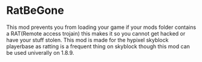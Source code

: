 # RatBeGone
This mod prevents you from loading your game if your mods folder contains a RAT(Remote access trojain) this makes it so you cannot get hacked or have your stuff stolen. This mod is made for the hypixel skyblock playerbase as ratting is a frequent thing on skyblock though this mod can be used univerally on 1.8.9.

